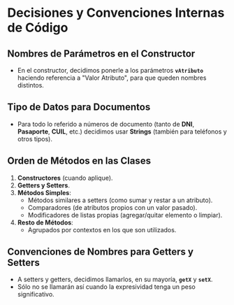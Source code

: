 # Decisiones y Convenciones Internas de Código

## Nombres de Parámetros en el Constructor
- En el constructor, decidimos ponerle a los parámetros **`vAtributo`** haciendo referencia a "Valor Atributo", para que queden nombres distintos.

## Tipo de Datos para Documentos
- Para todo lo referido a números de documento (tanto de **DNI**, **Pasaporte**, **CUIL**, etc.) decidimos usar **Strings** (también para teléfonos y otros tipos).

## Orden de Métodos en las Clases
1. **Constructores** (cuando aplique).
2. **Getters y Setters**.
3. **Métodos Simples**:
   - Métodos similares a setters (como sumar y restar a un atributo).
   - Comparadores (de atributos propios con un valor pasado).
   - Modificadores de listas propias (agregar/quitar elemento o limpiar).
4. **Resto de Métodos**:
   - Agrupados por contextos en los que son utilizados.

## Convenciones de Nombres para Getters y Setters
- A setters y getters, decidimos llamarlos, en su mayoría, **`getX`** y **`setX`**.
- Sólo no se llamarán así cuando la expresividad tenga un peso significativo.